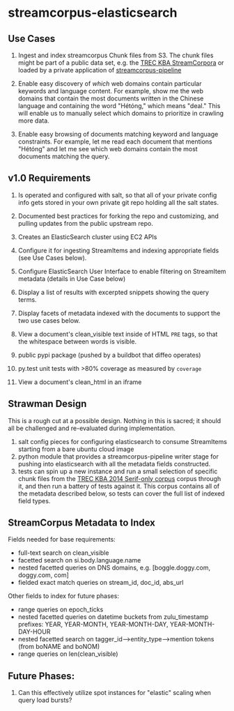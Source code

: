 streamcorpus-elasticsearch
==========================

Use Cases
---------

 1. Ingest and index streamcorpus Chunk files from S3.  The chunk
 files might be part of a public data set, e.g. the [TREC KBA
 StreamCorpora](http://s3.amazonaws.com/aws-publicdatasets/trec/kba/index.html)
 or loaded by a private application of
 [streamcorpus-pipeline](http://streamcorpus.org)

 1. Enable easy discovery of *which* web domains contain particular
 keywords and language content.  For example, show me the web domains
 that contain the most documents written in the Chinese language and
 containing the word "Hétóng," which means "deal."  This will enable
 us to manually select which domains to prioritize in crawling more
 data.

 1. Enable easy browsing of documents matching keyword and language
 constraints.  For example, let me read each document that mentions
 "Hétóng" and let me see which web domains contain the most documents
 matching the query.


v1.0 Requirements
-----------------

  1. Is operated and configured with salt, so that all of your private
  config info gets stored in your own private git repo holding all the
  salt states.  

  1. Documented best practices for forking the repo and customizing,
  and pulling updates from the public upstream repo.

  1. Creates an ElasticSearch cluster using EC2 APIs

  1. Configure it for ingesting StreamItems and indexing appropriate
  fields (see Use Cases below).

  1. Configure ElasticSearch User Interface to enable filtering on
  StreamItem metadata (details in Use Case below)

  1. Display a list of results with excerpted snippets showing the
  query terms.

  1. Display facets of metadata indexed with the documents to support
  the two use cases below.

  1. View a document's clean_visible text inside of HTML ``PRE`` tags,
  so that the whitespace between words is visible.

  1. public pypi package (pushed by a buildbot that diffeo operates)

  1. py.test unit tests with >80% coverage as measured by `coverage`

  1. View a document's clean_html in an iframe


Strawman Design
---------------

This is a rough cut at a possible design.  Nothing in this is sacred;
it should all be challenged and re-evaluated during implementation.

 1. salt config pieces for configuring elasticsearch to consume
    StreamItems starting from a bare ubuntu cloud image
 1. python module that provides a streamcorpus-pipeline writer
    stage for pushing into elasticsearch with all the metadata
    fields constructed.
 1. tests can spin up a new instance and run a small selection of
    specific chunk files from the [TREC KBA 2014 Serif-only
    corpus](http://s3.amazonaws.com/aws-publicdatasets/trec/kba/index.html)
    corpus through it, and then run a battery of tests against it.
    This corpus contains all of the metadata described below, so tests
    can cover the full list of indexed field types.
    

StreamCorpus Metadata to Index
------------------------------

Fields needed for base requirements:

 * full-text search on clean_visible
 * facetted search on si.body.language.name
 * nested facetted queries on DNS domains, e.g. [boggle.doggy.com, doggy.com, com]
 * fielded exact match queries on stream_id, doc_id, abs_url


Other fields to index for future phases:

 * range queries on epoch_ticks
 * nested facetted queries on datetime buckets from zulu_timestamp prefixes: YEAR, YEAR-MONTH, YEAR-MONTH-DAY, YEAR-MONTH-DAY-HOUR
 * nested facetted search on tagger_id-->entity_type-->mention tokens (from boNAME and boNOM)
 * range queries on len(clean_visible)




Future Phases:
--------------

  1. Can this effectively utilize spot instances for "elastic" scaling
  when query load bursts?

